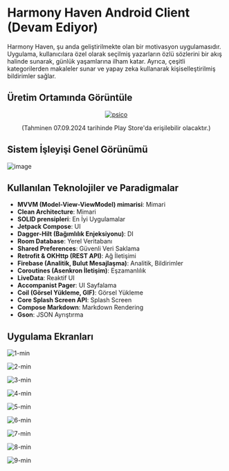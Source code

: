 # **Harmony Haven Android Client (Devam Ediyor)**

Harmony Haven, şu anda geliştirilmekte olan bir motivasyon uygulamasıdır. Uygulama, kullanıcılara özel olarak seçilmiş yazarların özlü sözlerini bir akış halinde sunarak, günlük yaşamlarına ilham katar. Ayrıca, çeşitli kategorilerden makaleler sunar ve yapay zeka kullanarak kişiselleştirilmiş bildirimler sağlar.

## Üretim Ortamında Görüntüle
<div align="center">
    
[![psico](https://github.com/user-attachments/assets/388b5df4-2096-4ced-a805-07550d46760d)](https://play.google.com/store/apps/details?id=com.erdemserhat.harmonyhaven)

(Tahminen 07.09.2024 tarihinde Play Store'da erişilebilir olacaktır.)
</div>

## Sistem İşleyişi Genel Görünümü

![image](https://github.com/erdemserhat/HarmonyHavenAndroidClient/assets/116950260/b02ad5f5-0154-48bf-a813-33b750f34397)


## Kullanılan Teknolojiler ve Paradigmalar

- **MVVM (Model-View-ViewModel) mimarisi**: Mimari
- **Clean Architecture**: Mimari
- **SOLID prensipleri**: En İyi Uygulamalar
- **Jetpack Compose**: UI
- **Dagger-Hilt (Bağımlılık Enjeksiyonu)**: DI
- **Room Database**: Yerel Veritabanı
- **Shared Preferences**: Güvenli Veri Saklama
- **Retrofit & OKHttp (REST API)**: Ağ İletişimi
- **Firebase (Analitik, Bulut Mesajlaşma)**: Analitik, Bildirimler
- **Coroutines (Asenkron İletişim)**: Eşzamanlılık
- **LiveData**: Reaktif UI
- **Accompanist Pager**: UI Sayfalama
- **Coil (Görsel Yükleme, GIF)**: Görsel Yükleme
- **Core Splash Screen API**: Splash Screen
- **Compose Markdown**: Markdown Rendering
- **Gson**: JSON Ayrıştırma

## Uygulama Ekranları

![1-min](https://github.com/erdemserhat/HarmonyHavenAndroidClient/assets/116950260/639a2683-11b1-4bce-8814-027d3adc837e)

![2-min](https://github.com/erdemserhat/HarmonyHavenAndroidClient/assets/116950260/7cf35236-97cc-4c52-82e6-f3cdb598a62e)

![3-min](https://github.com/erdemserhat/HarmonyHavenAndroidClient/assets/116950260/e60042f5-42c1-4021-ad3c-d0064421a78e)

![4-min](https://github.com/erdemserhat/HarmonyHavenAndroidClient/assets/116950260/68fc94d2-c267-414a-9899-c3e4d402d57e)

![5-min](https://github.com/erdemserhat/HarmonyHavenAndroidClient/assets/116950260/88082c71-4b35-4bf2-867e-f28a9b0cf0a3)

![6-min](https://github.com/erdemserhat/HarmonyHavenAndroidClient/assets/116950260/34820ee5-ec03-47fb-b404-40875cb2f48c)

![7-min](https://github.com/erdemserhat/HarmonyHavenAndroidClient/assets/116950260/45009d57-7767-443b-8177-1234b061533e)

![8-min](https://github.com/erdemserhat/HarmonyHavenAndroidClient/assets/116950260/5afcca94-52d7-437c-b368-dbb76d34876b)

![9-min](https://github.com/erdemserhat/HarmonyHavenAndroidClient/assets/116950260/b7b322bb-1e8c-4589-be61-7f9bea1bbf7c)
